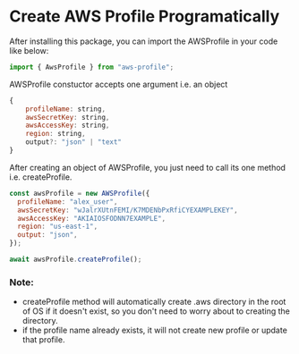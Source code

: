 # Create AWS Profile Programatically

After installing this package, you can import the AWSProfile in your code like below:

```js
import { AwsProfile } from "aws-profile";
```

AWSProfile constuctor accepts one argument i.e. an object

```js
{
    profileName: string,
    awsSecretKey: string,
    awsAccessKey: string,
    region: string,
    output?: "json" | "text"
}
```

After creating an object of AWSProfile, you just need to call its one method i.e. createProfile.

```js
const awsProfile = new AWSProfile({
  profileName: "alex_user",
  awsSecretKey: "wJalrXUtnFEMI/K7MDENbPxRfiCYEXAMPLEKEY",
  awsAccessKey: "AKIAIOSFODNN7EXAMPLE",
  region: "us-east-1",
  output: "json",
});

await awsProfile.createProfile();
```

### Note:

- createProfile method will automatically create .aws directory in the root of OS if it doesn't exist, so you don't need to worry about to creating the directory.
- if the profile name already exists, it will not create new profile or update that profile.
